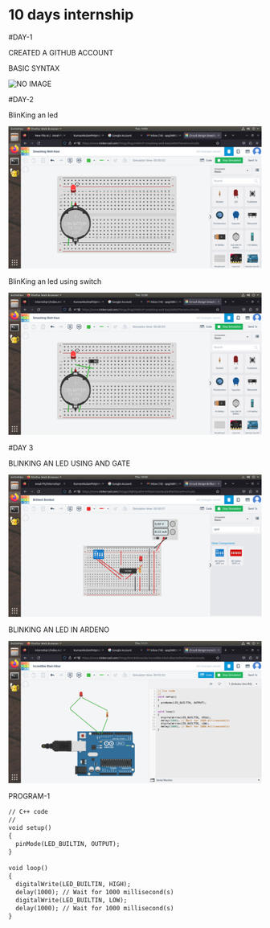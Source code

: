 # 10 days internship

#DAY-1

CREATED A GITHUB ACCOUNT

BASIC SYNTAX

![NO IMAGE]()

#DAY-2

BlinKing an led

![NO IMAGE](https://github.com/Amal-PG/internship1/blob/main/Screenshot%20from%202023-05-09%2013-03-31.png)

BlinKing an led using switch

![NO IMAGE](https://github.com/Amal-PG/internship1/blob/main/Screenshot%20from%202023-05-09%2012-38-53.png)

#DAY 3

BLINKING AN LED USING AND GATE

![NO IMAGE](https://github.com/Amal-PG/internship1/blob/main/Screenshot%20from%202023-05-11%2010-54-36.png)

BLINKING AN LED IN ARDENO

![NO IMAGE](https://github.com/Amal-PG/internship1/blob/main/Screenshot%20from%202023-05-11%2011-11-28.png)

PROGRAM-1
```
// C++ code
//
void setup()
{
  pinMode(LED_BUILTIN, OUTPUT);
}

void loop()
{
  digitalWrite(LED_BUILTIN, HIGH);
  delay(1000); // Wait for 1000 millisecond(s)
  digitalWrite(LED_BUILTIN, LOW);
  delay(1000); // Wait for 1000 millisecond(s)
}
```
